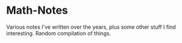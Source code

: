 # Math-Notes
Various notes I've written over the years, plus some other stuff I find interesting. Random compilation of things.

